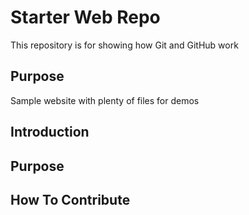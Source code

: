 # Starter Web Repo

This repository is for showing how Git and GitHub work

## Purpose

Sample website with plenty of files for demos

## Introduction

## Purpose

## How To Contribute
